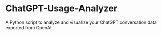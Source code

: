 # ChatGPT-Usage-Analyzer
A Python script to analyze and visualize your ChatGPT conversation data exported from OpenAI.
